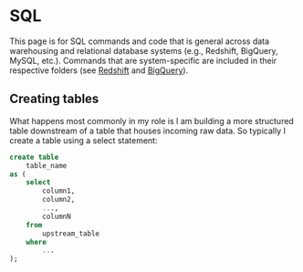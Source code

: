 # SQL

This page is for SQL commands and code that is general across data warehousing and relational database systems (e.g., Redshift, BigQuery, MySQL, etc.). Commands that are system-specific are included in their respective folders (see [Redshift](/sql/redshift/) and [BigQuery](/sql/bigquery/)).

## Creating tables

What happens most commonly in my role is I am building a more structured table downstream of a table that houses incoming raw data. So typically I create a table using a select statement:

``` sql
create table
    table_name
as (
    select
        column1, 
        column2, 
        ..., 
        columnN
    from
        upstream_table
    where
        ...
);
```
